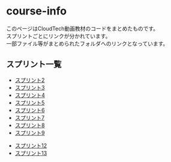 # course-info

このページはCloudTech動画教材のコードをまとめたものです。  
スプリントごとにリンクが分かれています。  
一部ファイル等がまとめられたフォルダへのリンクとなっています。

## スプリント一覧

<!-- - [スプリント1](https://github.com/CloudTechOrg/course-info/blob/main/sprint-01.md) -->
- [スプリント2](https://github.com/CloudTechOrg/course-info/blob/main/sprint-02.md)
- [スプリント3](https://github.com/CloudTechOrg/course-info/blob/main/sprint-03.md)
- [スプリント4](https://github.com/CloudTechOrg/course-info/blob/main/sprint-04.md)
- [スプリント5](https://github.com/CloudTechOrg/course-info/blob/main/sprint-05.md)
- [スプリント6](https://github.com/CloudTechOrg/course-info/blob/main/sprint-06.md)
- [スプリント7](https://github.com/CloudTechOrg/course-info/blob/main/sprint-07.md)
- [スプリント8](https://github.com/CloudTechOrg/course-info/blob/main/sprint-08.md)
- [スプリント9](https://github.com/CloudTechOrg/course-info/blob/main/sprint-09.md)
<!--- [スプリント10](https://github.com/CloudTechOrg/course-info/blob/main/sprint-10.md) -->
<!--- [スプリント11](https://github.com/CloudTechOrg/course-info/blob/main/sprint-11.md)-->
- [スプリント12](https://github.com/CloudTechOrg/course-info/blob/main/sprint-12.md)
- [スプリント13](https://github.com/CloudTechOrg/course-info/blob/main/sprint-13-extra.md)

